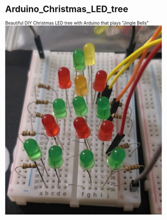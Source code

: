 # Arduino_Christmas_LED_tree
Beautiful DIY Christmas LED tree with Arduino that plays "Jingle Bells"
![Christmas LEDs tree that plays jingle bells](https://github.com/dafnamordechai/Arduino_Christmas_LED_tree/blob/master/Christmas_led_tree_jingle_bells.jpeg)
